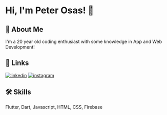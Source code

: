 # Hi, I'm Peter Osas! 👋


## 🚀 About Me
I'm a 20 year old coding enthusiast with some knowledge in App and Web Development!


## 🔗 Links


[![linkedin](https://img.shields.io/badge/linkedin-0A66C2?style=for-the-badge&logo=linkedin&logoColor=white)](https://www.linkedin.com/in/peter-osas-9b8433195/)
[![instagram](https://img.shields.io/badge/instagram-1DA1F2?style=for-the-badge&logo=instagram&logoColor=white)](https://www.instagram.com/osaspeter6/)



## 🛠 Skills
Flutter, Dart, Javascript, HTML, CSS, Firebase
